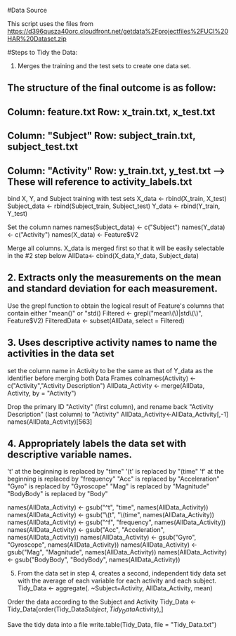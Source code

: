 #Data Source

This script uses the files from https://d396qusza40orc.cloudfront.net/getdata%2Fprojectfiles%2FUCI%20HAR%20Dataset.zip

#Steps to Tidy the Data:
1. Merges the training and the test sets to create one data set.

The structure of the final outcome is as follow:
 ----------------------------
 Column: feature.txt
 Row: x_train.txt, x_test.txt
 ----------------------------
 Column: "Subject"
 Row: subject_train.txt, subject_test.txt
 ----------------------------
 Column: "Activity"
 Row: y_train.txt, y_test.txt --> These will reference to activity_labels.txt
 ----------------------------

bind X, Y, and Subject training with test sets
X_data <- rbind(X_train, X_test)
Subject_data <- rbind(Subject_train, Subject_test)
Y_data <- rbind(Y_train, Y_test)

Set the column names
names(Subject_data) <- c("Subject")
names(Y_data) <- c("Activity")
names(X_data) <- Feature$V2

Merge all columns. X_data is merged first so that it will be easily selectable in the #2 step below
AllData<- cbind(X_data,Y_data, Subject_data)

## 2. Extracts only the measurements on the mean and standard deviation for each measurement.
Use the grepl function to obtain the logical result of Feature's columns that contain either "mean()" or "std()
Filtered <- grepl("mean\\(\\)|std\\(\\)", Feature$V2)
FilteredData <- subset(AllData, select = Filtered)

## 3. Uses descriptive activity names to name the activities in the data set
set the column name in Activity to be the same as that of Y_data as the identifier before merging both Data Frames
colnames(Activity) <- c("Activity","Activity Description")
AllData_Activity <- merge(AllData, Activity, by = "Activity")

Drop the primary ID "Activity" (first column), and rename back "Activity Description" (last column) to "Activity"
AllData_Activity<-AllData_Activity[,-1]
names(AllData_Activity)[563] 

## 4. Appropriately labels the data set with descriptive variable names.

't' at the beginning is replaced by "time"
'(t' is replaced by "(time"
'f' at the beginning is replaced by "frequency"
"Acc" is replaced by "Acceleration"
"Gyro" is replaced by "Gyroscope"
"Mag" is replaced by "Magnitude"
"BodyBody" is replaced by "Body"

names(AllData_Activity) <- gsub("^t", "time", names(AllData_Activity))
names(AllData_Activity) <- gsub("\\(t", "\\(time", names(AllData_Activity))
names(AllData_Activity) <- gsub("^f", "frequency", names(AllData_Activity))
names(AllData_Activity) <- gsub("Acc", "Acceleration", names(AllData_Activity))
names(AllData_Activity) <- gsub("Gyro", "Gyroscope", names(AllData_Activity))
names(AllData_Activity) <- gsub("Mag", "Magnitude", names(AllData_Activity))
names(AllData_Activity) <- gsub("BodyBody", "BodyBody", names(AllData_Activity))

5. From the data set in step 4, creates a second, independent tidy data set with the average of each variable for each activity and each subject.
Tidy_Data <- aggregate(. ~Subject+Activity, AllData_Activity, mean)

Order the data according to the Subject and Activity
Tidy_Data <- Tidy_Data[order(Tidy_Data$Subject,Tidy_Data$Activity),]

Save the tidy data into a file
write.table(Tidy_Data, file = "Tidy_Data.txt")

